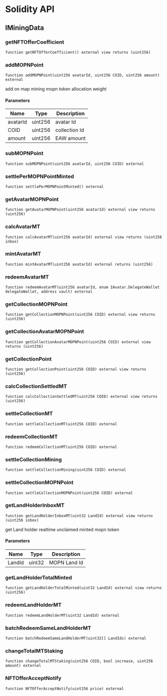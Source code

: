 # Solidity API

## IMiningData

### getNFTOfferCoefficient

```solidity
function getNFTOfferCoefficient() external view returns (uint256)
```

### addMOPNPoint

```solidity
function addMOPNPoint(uint256 avatarId, uint256 COID, uint256 amount) external
```

add on map mining mopn token allocation weight

#### Parameters

| Name     | Type    | Description   |
| -------- | ------- | ------------- |
| avatarId | uint256 | avatar Id     |
| COID     | uint256 | collection Id |
| amount   | uint256 | EAW amount    |

### subMOPNPoint

```solidity
function subMOPNPoint(uint256 avatarId, uint256 COID) external
```

### settlePerMOPNPointMinted

```solidity
function settlePerMOPNPointMinted() external
```

### getAvatarMOPNPoint

```solidity
function getAvatarMOPNPoint(uint256 avatarId) external view returns (uint256)
```

### calcAvatarMT

```solidity
function calcAvatarMT(uint256 avatarId) external view returns (uint256 inbox)
```

### mintAvatarMT

```solidity
function mintAvatarMT(uint256 avatarId) external returns (uint256)
```

### redeemAvatarMT

```solidity
function redeemAvatarMT(uint256 avatarId, enum IAvatar.DelegateWallet delegateWallet, address vault) external
```

### getCollectionMOPNPoint

```solidity
function getCollectionMOPNPoint(uint256 COID) external view returns (uint256)
```

### getCollectionAvatarMOPNPoint

```solidity
function getCollectionAvatarMOPNPoint(uint256 COID) external view returns (uint256)
```

### getCollectionPoint

```solidity
function getCollectionPoint(uint256 COID) external view returns (uint256)
```

### calcCollectionSettledMT

```solidity
function calcCollectionSettledMT(uint256 COID) external view returns (uint256)
```

### settleCollectionMT

```solidity
function settleCollectionMT(uint256 COID) external
```

### redeemCollectionMT

```solidity
function redeemCollectionMT(uint256 COID) external
```

### settleCollectionMining

```solidity
function settleCollectionMining(uint256 COID) external
```

### settleCollectionMOPNPoint

```solidity
function settleCollectionMOPNPoint(uint256 COID) external
```

### getLandHolderInboxMT

```solidity
function getLandHolderInboxMT(uint32 LandId) external view returns (uint256 inbox)
```

get Land holder realtime unclaimed minted mopn token

#### Parameters

| Name   | Type   | Description  |
| ------ | ------ | ------------ |
| LandId | uint32 | MOPN Land Id |

### getLandHolderTotalMinted

```solidity
function getLandHolderTotalMinted(uint32 LandId) external view returns (uint256)
```

### redeemLandHolderMT

```solidity
function redeemLandHolderMT(uint32 LandId) external
```

### batchRedeemSameLandHolderMT

```solidity
function batchRedeemSameLandHolderMT(uint32[] LandIds) external
```

### changeTotalMTStaking

```solidity
function changeTotalMTStaking(uint256 COID, bool increase, uint256 amount) external
```

### NFTOfferAcceptNotify

```solidity
function NFTOfferAcceptNotify(uint256 price) external
```
